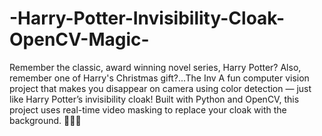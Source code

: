 # -Harry-Potter-Invisibility-Cloak-OpenCV-Magic-
Remember the classic, award winning novel series, Harry Potter?
Also, remember one of Harry's Christmas gift?...The Inv
A fun computer vision project that makes you disappear on camera using color detection — just like Harry Potter’s invisibility cloak! Built with Python and OpenCV, this project uses real-time video masking to replace your cloak with the background. 🧙‍♂️✨
